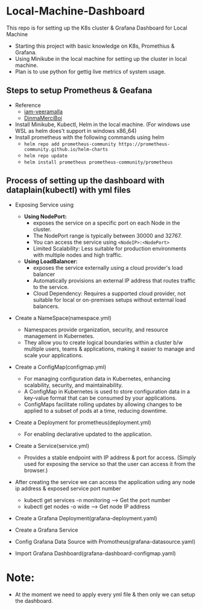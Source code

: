 # Local-Machine-Dashboard

This repo is for setting up the K8s cluster & Grafana Dashboard for Local Machine

-   Starting this project with basic knowledge on K8s, Promethius & Grafana.
-   Using Minikube in the local machine for setting up the cluster in local machine.
-   Plan is to use python for gettig live metrics of system usage.

## Steps to setup Prometheus & Geafana
-   Reference
    -   [iam-veeramalla](https://github.com/iam-veeramalla/prometheus-Grafana-Zero-to-Hero) 
    -   [DinmaMerciBoi](https://www.youtube.com/watch?v=TyBsKMTDl1Q&t=820s)
-   Install Minikube, Kubectl, Helm in the local machine. (For windows use WSL as helm does't support in windows x86_64)
-   Install prometheus with the following commands using helm
    -   `helm repo add prometheus-community https://prometheus-community.github.io/helm-charts`
    -   `helm repo update`
    -   `helm install prometheus prometheus-community/prometheus`

## Process of setting up the dashboard with dataplain(kubectl) with yml files
-   Exposing Service using
    -   **Using NodePort:**
        -    exposes the service on a specific port on each Node in the cluster.
        -   The NodePort range is typically between 30000 and 32767.
        -   You can access the service using `<NodeIP>:<NodePort>`
        -   Limited Scalability: Less suitable for production environments with multiple nodes and high traffic.
    -   **Using LoadBalancer:**
        -   exposes the service externally using a cloud provider's load balancer
        -   Automatically provisions an external IP address that routes traffic to the service.
        -   Cloud Dependency: Requires a supported cloud provider, not suitable for local or on-premises setups without external load balancers.

-   Create a NameSpace(namespace.yml)
    -   Namespaces provide organization, security, and resource management in Kubernetes. 
    -   They allow you to create logical boundaries within a cluster b/w multiple users, teams & applications, making it easier to manage and scale your applications.

-   Create a ConfigMap(configmap.yml)
    -    For managing configuration data in Kubernetes, enhancing scalability, security, and maintainability.
    -    A ConfigMap in Kubernetes is used to store configuration data in a key-value format that can be consumed by your applications.
    -    ConfigMaps facilitate rolling updates by allowing changes to be applied to a subset of pods at a time, reducing downtime.

-   Create a Deployment for prometheus(deployment.yml)
    -   For enabling declarative updated to the application.

-   Create a Service(service.yml)
    -   Provides a stable endpoint with IP address & port for access. (Simply used for exposing the service so that the user can access it from the browser.)

-   After creating the service we can access the application uding any node ip address & exposed service port number
    -   kubectl get services -n monitoring  --> Get the port number
    -   kubectl get nodes -o wide   --> Get node IP address

-   Create a Grafana Deployment(grafana-deployment.yaml)
-   Create a Grafana Service

-   Config Grafana Data Source with Promotheus(grafana-datasource.yaml)
-   Import Grafana Dashboard(grafana-dashboard-configmap.yaml)


# Note: 
-   At the moment we need to apply every yml file & then only we can setup the dashboard.